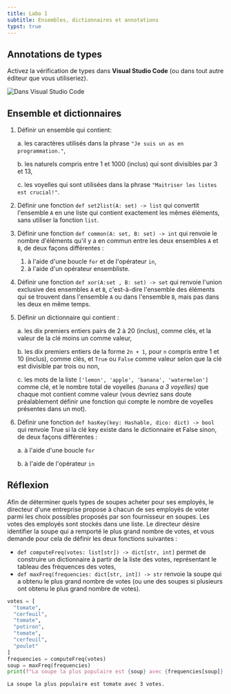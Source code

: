 ```yaml
---
title: Labo 1
subtitle: Ensembles, dictionnaires et annotations
typst: true
---
```


## Annotations de types

Activez la vérification de types dans **Visual Studio Code** (ou dans tout autre
éditeur que vous utiliseriez).

![Dans Visual Studio Code](./typecheck.png)

## Ensemble et dictionnaires

1. Définir un ensemble qui contient:

   a. les caractères utilisés dans la phrase
   `"Je suis un as en programmation."`,

   b. les naturels compris entre 1 et 1000 (inclus) qui sont divisibles par 3 et
   13,

   c. les voyelles qui sont utilisées dans la phrase
   `"Maitriser les listes est crucial!"`.

2. Définir une fonction `def set2list(A: set) -> list` qui convertit l\'ensemble
   `A` en une liste qui contient exactement les mêmes éléments, sans utiliser la
   fonction `list`.
3. Définir une fonction `def common(A: set, B: set) -> int` qui renvoie le
   nombre d\'éléments qu\'il y a en commun entre les deux ensembles `A` et `B`,
   de deux façons différentes :
   1. à l\'aide d\'une boucle `for` et de l\'opérateur `in`,
   2. à l\'aide d\'un opérateur ensembliste.
4. Définir une fonction `def xor(A:set , B: set) -> set` qui renvoie l\'union
   exclusive des ensembles `A` et `B`, c\'est-à-dire l\'ensemble des éléments
   qui se trouvent dans l\'ensemble `A` ou dans l\'ensemble `B`, mais pas dans
   les deux en même temps.
5. Définir un dictionnaire qui contient :

   a. les dix premiers entiers pairs de 2 à 20 (inclus), comme clés, et la
   valeur de la clé moins un comme valeur,

   b. les dix premiers entiers de la forme `2n + 1`, pour `n` compris entre 1 et
   10 (inclus), comme clés, et `True` ou `False` comme valeur selon que la clé
   est divisible par trois ou non,

   c. les mots de la liste `['lemon', 'apple', 'banana', 'watermelon']` comme
   clé, et le nombre total de voyelles _(`banana` a 3 voyelles)_ que chaque mot
   contient comme valeur (vous devriez sans doute préalablement définir une
   fonction qui compte le nombre de voyelles présentes dans un mot).

6. Définir une fonction `def hasKey(key: Hashable, dico: dict) -> bool` qui
   renvoie True si la clé key existe dans le dictionnaire et False sinon, de
   deux façons différentes :

   a. à l\'aide d\'une boucle `for`

   b. à l\'aide de l\'opérateur `in`

## Réflexion

Afin de déterminer quels types de soupes acheter pour ses employés, le directeur
d\'une entreprise propose à chacun de ses employés de voter parmi les choix
possibles proposés par son fournisseur en soupes. Les votes des employés sont
stockés dans une liste. Le directeur désire identifier la soupe qui a remporté
le plus grand nombre de votes, et vous demande pour cela de définir les deux
fonctions suivantes :

- `def computeFreq(votes: list[str]) -> dict[str, int]` permet de construire un
  dictionnaire à partir de la liste des votes, représentant le tableau des
  fréquences des votes,
- `def maxFreq(frequencies: dict[str, int]) -> str` renvoie la soupe qui a
  obtenu le plus grand nombre de votes (ou une des soupes si plusieurs ont
  obtenu le plus grand nombre de votes).

```python
votes = [
  "tomate",
  "cerfeuil",
  "tomate",
  "potiron",
  "tomate",
  "cerfeuil",
  "poulet"
]
frequencies = computeFreq(votes)
soup = maxFreq(frequencies)
print(f"La soupe la plus populaire est {soup} avec {frequencies[soup]} votes.")
```

```terminal
La soupe la plus populaire est tomate avec 3 votes.
```
